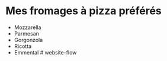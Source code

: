 # Mes fromages à pizza préférés

- Mozzarella
- Parmesan
- Gorgonzola
- Ricotta
- Emmental  # website-flow

